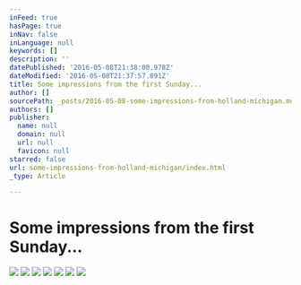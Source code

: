 ```yaml
---
inFeed: true
hasPage: true
inNav: false
inLanguage: null
keywords: []
description: ''
datePublished: '2016-05-08T21:38:00.978Z'
dateModified: '2016-05-08T21:37:57.891Z'
title: Some impressions from the first Sunday...
author: []
sourcePath: _posts/2016-05-08-some-impressions-from-holland-michigan.md
authors: []
publisher:
  name: null
  domain: null
  url: null
  favicon: null
starred: false
url: some-impressions-from-holland-michigan/index.html
_type: Article

---
```

# Some impressions from the first Sunday...
![](https://the-grid-user-content.s3-us-west-2.amazonaws.com/16f42ba8-121f-4c6f-9792-02dd8824eaaa.jpg)
![](https://the-grid-user-content.s3-us-west-2.amazonaws.com/4bdcc21f-cf5f-4f17-a123-7f1221c59e33.jpg)
![](https://the-grid-user-content.s3-us-west-2.amazonaws.com/671f002d-997d-4cce-84c8-1c49b5ae6992.jpg)
![](https://the-grid-user-content.s3-us-west-2.amazonaws.com/1daeee6a-b5f4-474f-8ea9-ba3c7232ed74.jpg)
![](https://the-grid-user-content.s3-us-west-2.amazonaws.com/235fd1c0-0dae-4a14-b082-774b007f12d2.jpg)
![](https://the-grid-user-content.s3-us-west-2.amazonaws.com/3ee1d150-8a38-46d5-bbbd-6e5df201447e.jpg)
![](https://the-grid-user-content.s3-us-west-2.amazonaws.com/54dca666-167d-469d-a92a-35445a07fb23.jpg)